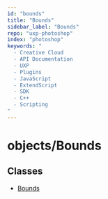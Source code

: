 ```yaml
---
id: "bounds"
title: "Bounds"
sidebar_label: "Bounds"
repo: "uxp-photoshop"
index: "photoshop"
keywords: "
  - Creative Cloud
  - API Documentation
  - UXP
  - Plugins
  - JavaScript
  - ExtendScript
  - SDK
  - C++
  - Scripting
"
---
```


# objects/Bounds

## Classes

- [Bounds](/ps_reference/objects/Bounds/)

